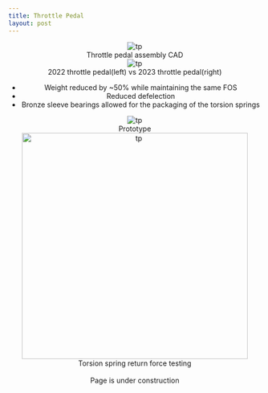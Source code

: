 ```yaml
---
title: Throttle Pedal
layout: post
---
```

<div class="row center" style="text-align: center;">
  
  <div class="column">
    <img src="https://www.donaldle.com/assets/images/ThrottlePedal1.jpeg" alt="tp" />
  </div>
  
  <div class="column">
    <center>Throttle pedal assembly CAD</center>
   </div>
</div>

<div class="row center" style="text-align: center;">
  <div class="column">
    <img src="https://www.donaldle.com/assets/images/Throttlepedal2.jpeg" alt="tp" />
  </div>
  
  <div class="column">
    2022 throttle pedal(left) vs 2023 throttle pedal(right)</center>
    <ul>
      <li>Weight reduced by ~50% while maintaining the same FOS</li>
      <li>Reduced defelection</li>
      <li>Bronze sleeve bearings allowed for the packaging of the torsion springs</li>
    </ul>
  </div>
</div>

<div class="row center" style="text-align: center;">
  
  <div class="column">
    <img src="https://www.donaldle.com/assets/images/Throttlepedal3.png" alt="tp" />
  </div>
  
  <div class="column">
    <center>Prototype</center>
   </div>
</div>

<div class="row center" style="text-align: center;">
  <div class="column">
    <img src="https://www.donaldle.com/assets/images/Torsionspringtesting.JPG" height="450" alt="tp" />
  </div>
  
  <div class="column">
    <center>Torsion spring return force testing</center>
   </div>
</div>
<br>  


<center>Page is under construction </center>

